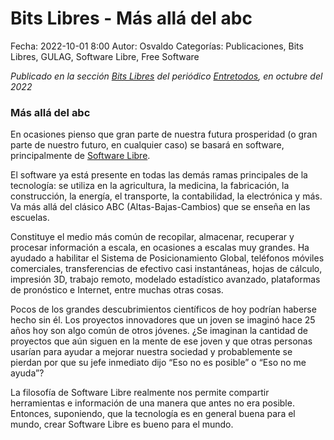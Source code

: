 Bits Libres - Más allá del abc
==================================

Fecha: 2022-10-01 8:00
Autor: Osvaldo
Categorías: Publicaciones, Bits Libres, GULAG, Software Libre, Free Software

_Publicado en la sección [Bits Libres](http://www.gulag.org.mx/revista/2016-05-10-Bits-Libres.html) del periódico [Entretodos](http://periodicoentretodos.mx/version-impresa/), en octubre del 2022_

<!-- break -->

### Más allá del abc

En ocasiones pienso que gran parte de nuestra futura prosperidad (o gran parte de nuestro futuro, en cualquier caso) se basará en software, principalmente de [Software Libre](https://es.wikipedia.org/wiki/Software_libre).

El software ya está presente en todas las demás ramas principales de la tecnología: se utiliza en la agricultura, la medicina, la fabricación, la construcción, la energía, el transporte, la contabilidad, la electrónica y más. Va más allá del clásico ABC (Altas-Bajas-Cambios) que se enseña en las escuelas.

Constituye el medio más común de recopilar, almacenar, recuperar y procesar información a escala, en ocasiones a escalas muy grandes. Ha ayudado a habilitar el Sistema de Posicionamiento Global, teléfonos móviles comerciales, transferencias de efectivo casi instantáneas, hojas de cálculo, impresión 3D, trabajo remoto, modelado estadístico avanzado, plataformas de pronóstico e Internet, entre muchas otras cosas.

Pocos de los grandes descubrimientos científicos de hoy podrían haberse hecho sin él. Los proyectos innovadores que un joven se imaginó hace 25 años hoy son algo común de otros jóvenes. ¿Se imaginan la cantidad de proyectos que aún siguen en la mente de ese joven y que otras personas usarían para ayudar a mejorar nuestra sociedad y probablemente se pierdan por que su jefe inmediato dijo “Eso no es posible” o “Eso no me ayuda”?

La filosofía de Software Libre realmente nos permite compartir herramientas e información de una manera que antes no era posible. Entonces, suponiendo, que la tecnología es en general buena para el mundo, crear Software Libre es bueno para el mundo.

